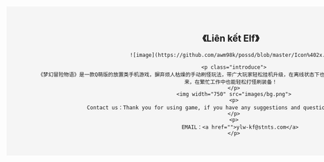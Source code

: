 <!DOCTYPE html>
<html lang="zh-CN">
<head>
    <meta http-equiv="Content-Type" content="text/html; charset=UTF-8">
    <meta name="viewport" content="width=device-width, initial-scale=1.0, maximum-scale=1.0, user-scalable=no">
    <meta http-equiv="X-UA-Compatible" content="IE=edge,chrome=1">
    <meta name="format-detection" content="telephone=no">
    <meta name="renderer" content="webkit">
    <meta name="renderer" content="webkit|ie-comp|ie-stand">
    <meta name="apple-itunes-app" content="app-id=myAppStoreID, affiliate-data=myAffiliateData, app-argument=myURL">
    <title>Liên kết Elf</title>
    <style>
        .container{
            width: 1024px;
            height: auto;
            padding: 30px 5px;
            margin: 0 auto;
            background-color: #f5f5f5;
            text-align: center;
        }
        .container .introduce{
            font-size: 16px;
            white-space:normal;
            word-wrap:break-word;
            word-break:break-all;
            text-indent:24px;
            text-align: left;
            overflow: hidden;
        }
    </style>

</head>
<body>
  <div class="container">
      <h2>《Liên kết Elf》</h2>
      
      ![image](https://github.com/awm98k/possd/blob/master/Icon%402x.png)
      
      <p class="introduce">
            《梦幻冒险物语》是一款Q萌版的放置类手机游戏，摒弃烦人枯燥的手动刷怪玩法，带广大玩家轻松挂机升级，在离线状态下也能获得所有收益，把你真正从繁琐的游戏操作中解放出来，在繁忙工作中也能轻松打怪刷装备！
      </p>
      <img width="750" src="images/bg.png">
      <p>
          Contact us：Thank you for using game, if you have any suggestions and questions, please contact us.
      </p>
      <p>
          EMAIL：<a href="">ylw-kf@stnts.com</a>
      </p>
  </div>

</body></html>
</html>
